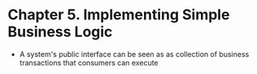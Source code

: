 # Chapter 5. Implementing Simple Business Logic

* A system's public interface can be seen as as collection of business transactions that consumers can execute